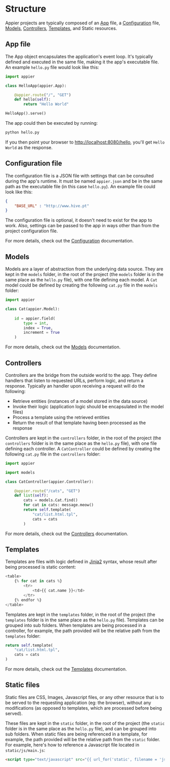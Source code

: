 # Structure

Appier projects are typically composed of an [App](doc/app.md) file, a [Configuration](doc/configuration.md) 
file, [Models](doc/models.md), [Controllers](doc/controllers.md), [Templates](doc/templates.md), 
and Static resources.

## App file

The App object encapsulates the application's event loop. It's typically defined and executed
in the same file, making it the app's executable file. An example `hello.py` file would look like this:

```python
import appier

class HelloApp(appier.App):

    @appier.route("/", "GET")
    def hello(self): 
        return "Hello World"

HelloApp().serve()
```

The app could then be executed by running:

```python
python hello.py
```

If you then point your browser to [http://localhost:8080/hello](http://localhost:8080/hello),
you'll get `Hello World` as the response.

## Configuration file

The configuration file is a JSON file with settings that can be consulted during the app's runtime. It must be 
named `appier.json` and be in the same path as the executable file (in this case `hello.py`). An example 
file could look like this:

```json
{
    "BASE_URL" : "http://www.hive.pt"
}
```

The configuration file is optional, it doesn't need to exist for the app to work. Also, settings can be passed
to the app in ways other than from the project configuration file. 

For more details, check out the [Configuration](doc/configuration.md) documentation.

## Models

Models are a layer of abstraction from the underlying data source. They are kept in the `models` folder,
in the root of the project (the `models` folder is in the same place as the `hello.py` file), with one file
defining each model. A `Cat` model could be defined by creating the following `cat.py` file in the `models` 
folder:

```python
import appier

class Cat(appier.Model):
    
    id = appier.field(
        type = int,
        index = True,
        increment = True
    )
```

For more details, check out the [Models](doc/models.md) documentation.

## Controllers

Controllers are the bridge from the outside world to the app. They define handlers that listen to requested
URLs, perform logic, and return a response. Typically an handler upon receiving a request will do the following:

* Retrieve entities (instances of a model stored in the data source)
* Invoke their logic (application logic should be encapsulated in the model files)
* Process a template using the retrieved entities
* Return the result of that template having been processed as the response

Controllers are kept in the `controllers` folder, in the root of the project (the `controllers` folder is 
in the same place as the `hello.py` file), with one file defining each controller. A `CatController` 
could be defined by creating the following `cat.py` file in the `controllers` folder:

```python
import appier

import models

class CatController(appier.Controller):

    @appier.route("/cats", "GET")
    def list(self):
    	cats = models.Cat.find()
    	for cat in cats: message.meow()
        return self.template(
            "cat/list.html.tpl",
            cats = cats
        )
```

For more details, check out the [Controllers](doc/controllers.md) documentation.

## Templates

Templates are files with logic defined in [Jinja2](http://jinja.pocoo.org/) syntax, whose result after being 
processed is static content:

```python
<table>
    {% for cat in cats %}
    	<tr>
    		<td>{{ cat.name }}</td>
    	</tr>
    {% endfor %}
</table>
```

Templates are kept in the `templates` folder, in the root of the project (the `templates` folder is 
in the same place as the `hello.py` file). Templates can be grouped into sub folders. When templates 
are being processed in a controller, for example, the path provided will be the relative path from the 
`templates` folder:

```python
return self.template(
    "cat/list.html.tpl",
    cats = cats
)
```

For more details, check out the [Templates](doc/templates.md) documentation.

## Static files

Static files are CSS, Images, Javascript files, or any other resource that is to be served to the requesting
application (eg: the browser), without any modifications (as opposed to templates, which are processed before
being served).

These files are kept in the `static` folder, in the root of the project (the `static` folder is 
in the same place as the `hello.py` file), and can be grouped into sub folders. When static 
files are being referenced in a template, for example, the path provided will be the relative path from the 
`static` folder. For example, here's how to reference a Javascript file located in `static/js/main.js`:

```html
<script type="text/javascript" src="{{ url_for('static', filename = 'js/main.js') }}"></script>
```
